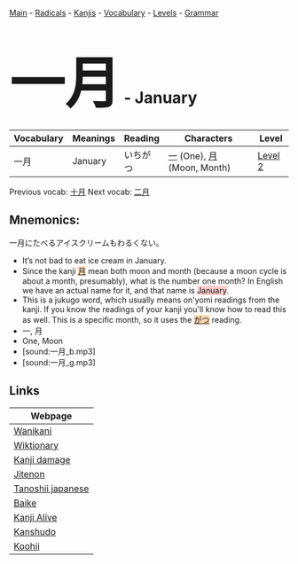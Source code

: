 <style> bigfont {font-size: 100px}</style>
[Main](../README.md) -
[Radicals](../radicals.md) -
[Kanjis](../kanjis.md) -
[Vocabulary](../vocabulary.md) -
[Levels](../levels.md) -
[Grammar](../grammar.md)
# <bigfont> 一月</bigfont> - January 

| Vocabulary | Meanings | Reading | Characters | Level |
| --- | --- | --- | --- | --- |
| 一月 | January | いちがつ |  [一](../kanjis/一.md) (One), [月](../kanjis/月.md) (Moon, Month) | [Level 2](../levels/wk_level2.md) |

Previous vocab: [十月](十月.md) Next vocab: [二月](二月.md) 

## Mnemonics:
一月にたべるアイスクリームもわるくない。
* It’s not bad to eat ice cream in January.
* Since the kanji <span style="background-color:#fed8b1"> [月](https://jisho.org/search/月)</span> mean both moon and month (because a moon cycle is about a month, presumably), what is the number one month? In English we have an actual name for it, and that name is <span style="background-color:#ffcccb"> January</span>.
* This is a jukugo word, which usually means on'yomi readings from the kanji. If you know the readings of your kanji you'll know how to read this as well. This is a specific month, so it uses the <span style="background-color:#fed8b1"> [がつ](https://jisho.org/search/がつ)</span> reading.
* 一, 月
* One, Moon
* [sound:一月_b.mp3]
* [sound:一月_g.mp3]


## Links 

| Webpage |
| --- |
| [Wanikani          ](https://www.wanikani.com/kanji/一月) |
| [Wiktionary        ](https://en.wiktionary.org/wiki/一月) |
| [Kanji damage      ](http://www.kanjidamage.com/kanji/search?utf8=✓&q=一月) |
| [Jitenon           ](https://jitenon.com/kanji/一月) |
| [Tanoshii japanese ](https://www.tanoshiijapanese.com/dictionary/kanji.cfm?k=一月) |
| [Baike             ](https://baike.baidu.com/item/一月) |
| [Kanji Alive       ](https://app.kanjialive.com/一月) |
| [Kanshudo          ](https://www.kanshudo.com/searchmn?q=一月) |
| [Koohii            ](https://kanji.koohii.com/study/kanji/一月) |
